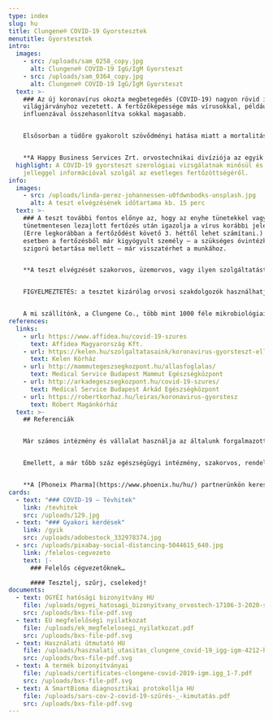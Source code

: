 ```yaml
---
type: index
slug: hu
title: Clungene® COVID-19 Gyorstesztek
menutitle: Gyorstesztek
intro:
  images:
    - src: /uploads/sam_0258_copy.jpg
      alt: Clungene® COVID-19 IgG/IgM Gyorsteszt
    - src: /uploads/sam_0364_copy.jpg
      alt: Clungene® COVID-19 IgG/IgM Gyorsteszt
  text: >-
    ### Az új koronavírus okozta megbetegedés (COVID-19) nagyon rövid idő alatt
    világjárványhoz vezetett. A fertőzőképessége más vírusokkal, például az
    influenzával összehasonlítva sokkal magasabb.


    Elsősorban a tüdőre gyakorolt szövődményi hatása miatt a mortalitása is sokkal magasabb, mint számos más vírusé, ráadásul a kórokozó a nyárias időjárást is jól tolerálja, és bizonyos felületeken megtapadva akár napokig fertőzőképes marad.


    **A Happy Business Services Zrt. orvostechnikai divíziója az egyik jelentős importőre a COVID-19 szerológiai gyorstesztnek.** Már több szállítmányunk beérkezett az országba, melynek egy részét az Állami Egészségügyi Ellátó Központon keresztül a magyar államnak, a többit egészségügyi intézmények részére szállítottuk le. Jelentős tételben vásároltak már nagy munkáltatók, valamint egyes városok vezetőségei is a gyorstesztekből.
  highlight: A COVID-19 gyorsteszt szerológiai vizsgálatnak minősül és tájékoztató
    jelleggel információval szolgál az esetleges fertőzöttségéről.
info:
  images:
    - src: /uploads/linda-perez-johannessen-u0fdwnbodks-unsplash.jpg
      alt: A teszt elvégzésének időtartama kb. 15 perc
  text: >-
    ### A teszt további fontos előnye az, hogy az enyhe tünetekkel vagy akár
    tünetmentesen lezajlott fertőzés után igazolja a vírus korábbi jelenlétét.
    (Erre legkorábban a fertőződést követő 3. héttől lehet számítani.) Ilyen
    esetben a fertőzésből már kigyógyult személy – a szükséges óvintézkedések
    szigorú betartása mellett – már visszatérhet a munkához.


    **A teszt elvégzését szakorvos, üzemorvos, vagy ilyen szolgáltatást nyújtó szolgáltató (üzemegészségügyi szolgálat) szakemberei végezhetik. Időtartama kb. 15 perc.**


    FIGYELMEZTETÉS: a tesztet kizárólag orvosi szakdolgozók használhatják! Annak otthoni használatra, illetve önellenőrzési célra történő értékesítése tilos! *[A vonatkozó jogi háttérről itt tájékozódhat.](https://covid-19.hbs.hu/miert-nincsenek-a-piacon-otthoni-hasznalatra-is-alkalmas-covid-19-tesztek)*


    A mi szállítónk, a Clungene Co., több mint 1000 féle mikrobiológiai teszt anyagot és készterméket gyárt, óriási cég, az egyik legnagyobb Kínában. Cégünk exkluzív disztribútora Magyarország területén. Európában Belgium, Németország, Hollandia, Olaszország, Litvánia, Egyesült Királyság, Svájc, Spanyolország, Románia, Dánia, Franciaország, Lengyelország, Svédország, Portugália, Írország, Észtország, Bulgária és Törökország vásárolt már a gyár tesztjeiből.
references:
  links:
    - url: https://www.affidea.hu/covid-19-szures
      text: Affidea Magyarország Kft.
    - url: https://kelen.hu/szolgaltatasaink/koronavirus-gyorsteszt-ellenanyag-vizsgalat/
      text: Kelen Kórház
    - url: http://mammutegeszsegkozpont.hu/allasfoglalas/
      text: Medical Service Budapest Mammut Egészségközpont
    - url: http://arkadegeszsegkozpont.hu/covid-19-szures/
      text: Medical Service Budapest Árkád Egészségközpont
    - url: https://robertkorhaz.hu/leiras/koronavirus-gyorstesz
      text: Róbert Magánkórház
  text: >-
    ## Referenciák


    Már számos intézmény és vállalat használja az általunk forgalmazott **Clungene® COVID-19 IgG/IgM Gyorsteszt** Kazettát. Ezek közül közöljük – a teljesség igénye nélkül – néhány internetes elérhetőségét.


    Emellett, a már tőbb száz egészségügyi intézmény, szakorvos, rendelőintézet, idősek otthona, magán kórház, vállatok és intézmények is az általunk forgalmazott gyorstesztekkel dolgoznak.


    **A [Phoneix Pharma](https://www.phoenix.hu/hu/) partnerünkön keresztül a teszt kapható az ország összes gyógyszertárában.**
cards:
  - text: "### COVID-19 – Tévhitek"
    link: /tevhitek
    src: /uploads/129.jpg
  - text: "### Gyakori kérdések"
    link: /gyik
    src: /uploads/adobestock_332978374.jpg
  - src: /uploads/pixabay-social-distancing-5044615_640.jpg
    link: /felelos-cegvezeto
    text: |-
      ### Felelős cégvezetőknek…

      #### Tesztelj, szűrj, cselekedj!
documents:
  - text: OGYÉI hatósági bizonyítvány HU
    file: /uploads/ogyei_hatosagi_bizonyitvany_orvostech-17106-3-2020-szghbv_alairt-1.pdf
    src: /uploads/bxs-file-pdf.svg
  - text: EU megfelelőségi nyilatkozat
    file: /uploads/ek_megfelelosegi_nyilatkozat.pdf
    src: /uploads/bxs-file-pdf.svg
  - text: Használati útmutató HU
    file: /uploads/hasznalati_utasitas_clungene_covid-19_igg-igm-4212-hu-v4.pdf
    src: /uploads/bxs-file-pdf.svg
  - text: A termék bizonyítványai
    file: /uploads/certificates-clongene-covid-2019-igm.igg_1-7.pdf
    src: /uploads/bxs-file-pdf.svg
  - text: A SmartBioma diagnosztikai protokollja HU
    file: /uploads/sars-cov-2-covid-19-szűrés-_-kimutatás.pdf
    src: /uploads/bxs-file-pdf.svg
---
```

